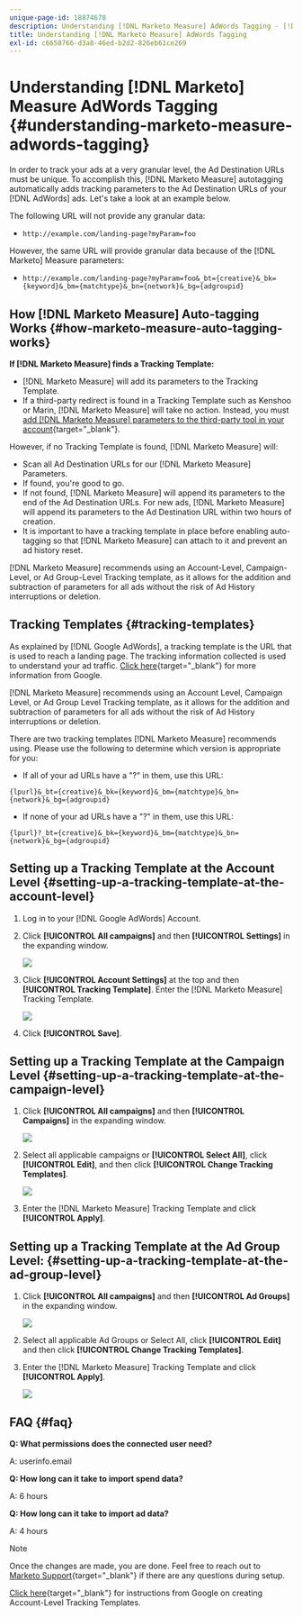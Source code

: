 ```yaml
---
unique-page-id: 18874678
description: Understanding [!DNL Marketo Measure] AdWords Tagging - [!DNL Marketo Measure] - Product Documentation
title: Understanding [!DNL Marketo Measure] AdWords Tagging
exl-id: c6658766-d3a8-46ed-b2d2-826eb61ce269
---
```

# Understanding [!DNL Marketo] Measure AdWords Tagging {#understanding-marketo-measure-adwords-tagging}

In order to track your ads at a very granular level, the Ad Destination URLs must be unique. To accomplish this, [!DNL Marketo Measure] autotagging automatically adds tracking parameters to the Ad Destination URLs of your [!DNL AdWords] ads. Let's take a look at an example below.

The following URL will not provide any granular data:

* `http://example.com/landing-page?myParam=foo`

However, the same URL will provide granular data because of the [!DNL Marketo] Measure parameters:

* `http://example.com/landing-page?myParam=foo&_bt={creative}&_bk={keyword}&_bm={matchtype}&_bn={network}&_bg={adgroupid}`

## How [!DNL Marketo Measure] Auto-tagging Works {#how-marketo-measure-auto-tagging-works}

**If [!DNL Marketo Measure] finds a Tracking Template:**

* [!DNL Marketo Measure] will add its parameters to the Tracking Template.
* If a third-party redirect is found in a Tracking Template such as Kenshoo or Marin, [!DNL Marketo Measure] will take no action. Instead, you must [add [!DNL Marketo Measure] parameters to the third-party tool in your account](/help/api-connections/utilizing-marketo-measures-api-connections/how-bid-management-tools-affect-marketo-measure.md){target="_blank"}.

However, if no Tracking Template is found, [!DNL Marketo Measure] will:

* Scan all Ad Destination URLs for our [!DNL Marketo Measure] Parameters.
* If found, you're good to go.
* If not found, [!DNL Marketo Measure] will append its parameters to the end of the Ad Destination URLs. For new ads, [!DNL Marketo Measure] will append its parameters to the Ad Destination URL within two hours of creation.
* It is important to have a tracking template in place before enabling auto-tagging so that [!DNL Marketo Measure] can attach to it and prevent an ad history reset.

[!DNL Marketo Measure] recommends using an Account-Level, Campaign-Level, or Ad Group-Level Tracking template, as it allows for the addition and subtraction of parameters for all ads without the risk of Ad History interruptions or deletion.

## Tracking Templates {#tracking-templates}

As explained by [!DNL Google AdWords], a tracking template is the URL that is used to reach a landing page. The tracking information collected is used to understand your ad traffic. [Click here](https://support.google.com/adwords/answer/7197008?hl=en){target="_blank"} for more information from Google.

[!DNL Marketo Measure] recommends using an Account Level, Campaign Level, or Ad Group Level Tracking template, as it allows for the addition and subtraction of parameters for all ads without the risk of Ad History interruptions or deletion.

There are two tracking templates [!DNL Marketo Measure] recommends using. Please use the following to determine which version is appropriate for you:

* If all of your ad URLs have a "?" in them, use this URL:

`{lpurl}&_bt={creative}&_bk={keyword}&_bm={matchtype}&_bn={network}&_bg={adgroupid}`

* If none of your ad URLs have a "?" in them, use this URL:

`{lpurl}?_bt={creative}&_bk={keyword}&_bm={matchtype}&_bn={network}&_bg={adgroupid}`

## Setting up a Tracking Template at the Account Level {#setting-up-a-tracking-template-at-the-account-level}

1. Log in to your [!DNL Google AdWords] Account.

1. Click **[!UICONTROL All campaigns]** and then **[!UICONTROL Settings]** in the expanding window.

   ![](assets/1.png)

1. Click **[!UICONTROL Account Settings]** at the top and then **[!UICONTROL Tracking Template]**. Enter the [!DNL Marketo Measure] Tracking Template.

   ![](assets/2-1.png)

1. Click **[!UICONTROL Save]**.

## Setting up a Tracking Template at the Campaign Level {#setting-up-a-tracking-template-at-the-campaign-level}

1. Click **[!UICONTROL All campaigns]** and then **[!UICONTROL Campaigns]** in the expanding window.

   ![](assets/3.png)

1. Select all applicable campaigns or **[!UICONTROL Select All]**, click **[!UICONTROL Edit]**, and then click **[!UICONTROL Change Tracking Templates]**.

   ![](assets/4-1.png)

1. Enter the [!DNL Marketo Measure] Tracking Template and click **[!UICONTROL Apply]**.

## Setting up a Tracking Template at the Ad Group Level: {#setting-up-a-tracking-template-at-the-ad-group-level}

1. Click **[!UICONTROL All campaigns]** and then **[!UICONTROL Ad Groups]** in the expanding window.

   ![](assets/5-1.png)

1. Select all applicable Ad Groups or Select All, click **[!UICONTROL Edit]** and then click **[!UICONTROL Change Tracking Templates]**.

1. Enter the [!DNL Marketo Measure] Tracking Template and click **[!UICONTROL Apply]**.

   ![](assets/6-1.png)

## FAQ {#faq}

**Q: What permissions does the connected user need?**

A: userinfo.email

**Q: How long can it take to import spend data?**

A: 6 hours

**Q: How long can it take to import ad data?**

A: 4 hours

>[!NOTE]
>
>Once the changes are made, you are done. Feel free to reach out to [Marketo Support](https://nation.marketo.com/t5/support/ct-p/Support){target="_blank"} if there are any questions during setup.

[Click here](https://support.google.com/adwords/answer/6076199?hl=en#tracking){target="_blank"} for instructions from Google on creating Account-Level Tracking Templates.
